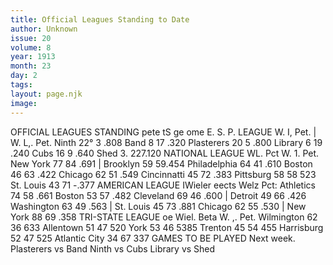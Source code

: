 ```yaml
---
title: Official Leagues Standing to Date
author: Unknown
issue: 20
volume: 8
year: 1913
month: 23
day: 2
tags:
layout: page.njk
image:
---
```

OFFICIAL LEAGUES STANDING    pete tS ge ome E. S. P. LEAGUE W. I, Pet. | W. L,. Pet. Ninth 22° 3 .808 Band 8 17 .320 Plasterers 20 5 .800 Library 6 19 .240 Cubs 16 9 .640 Shed 3. 227.120 NATIONAL LEAGUE WL. Pct W. 1. Pet. New York 77 84 .691 | Brooklyn 59 59.454 Philadelphia 64 41 .610 Boston 46 63 .422 Chicago 62 51 .549 Cincinnatti 45 72 .383 Pittsburg 58 58 523 St. Louis 43 71 -.377 AMERICAN LEAGUE IWieler eects Welz Pct: Athletics 74 58 .661 Boston 53 57 .482 Cleveland 69 46 .600 | Detroit 49 66 .426 Washington 63 49 .563 | St. Louis 45 73 .881 Chicago 62 55 .530 | New York 88 69 .358 TRI-STATE LEAGUE oe Wiel. Beta W. \,. Pet. Wilmington 62 36 633 Allentown 51 47 520 York 53 46 5385 Trenton 45 54 455 Harrisburg 52 47 525 Atlantic City 34 67 337 GAMES TO BE PLAYED Next week. Plasterers vs Band Ninth vs Cubs Library vs Shed 
